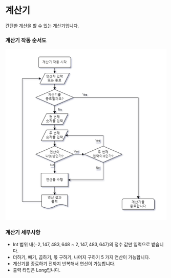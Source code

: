 # 계산기

간단한 계산을 할 수 있는 계산기입니다.

### 계산기 작동 순서도
![Picture](Calculator.png)

### 계산기 세부사항
- Int 범위 내($-2,147,483,648$ ~ $2,147,483,647$)의 정수 값만 입력으로 받습니다.
- 더하기, 빼기, 곱하기, 몫 구하기, 나머지 구하기 5 가지 연산이 가능합니다.
- 계산기를 종료하기 전까지 반복해서 연산이 가능합니다.
- 출력 타입은 Long입니다.
